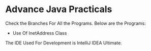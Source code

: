 # Advance Java Practicals

Check the Branches For All the Programs. Below are the Programs:

  - Use Of InetAddress Class

The IDE Used For Development is IntelliJ IDEA Ultimate.
